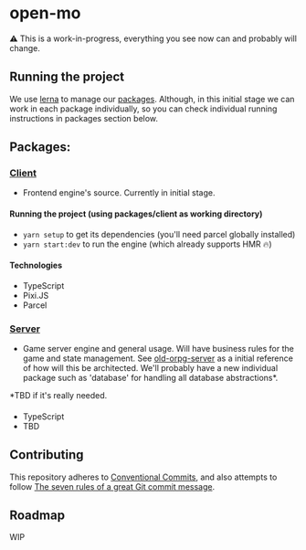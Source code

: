 # open-mo

:warning: This is a work-in-progress, everything you see now can and probably will change.

## Running the project
We use [lerna](https://github.com/lerna/lerna) to manage our [packages](#packages). Although, in this initial stage we can work in each package individually, so you can check individual running instructions in packages section below. 

## Packages:
### [Client](packages/client)
- Frontend engine's source. Currently in initial stage.

#### Running the project (using packages/client as working directory)
- `yarn setup` to get its dependencies (you'll need parcel globally installed)
- `yarn start:dev` to run the engine (which already supports HMR :fire:)

#### Technologies
- TypeScript
- Pixi.JS
- Parcel


### [Server](packages/server)
- Game server engine and general usage. Will have business rules for the game and state management. See [old-orpg-server](https://github.com/open-mo/old-orpg-server) as a initial reference of how will this be architected. We'll probably have a new individual package such as 'database' for handling all database abstractions*.

*TBD if it's really needed.

####
- TypeScript
- TBD

## Contributing
This repository adheres to [Conventional Commits](https://www.conventionalcommits.org/en/v1.0.0/#summary), and also attempts to follow [The seven rules of a great Git commit message](https://chris.beams.io/posts/git-commit/#seven-rules).

## Roadmap
WIP
